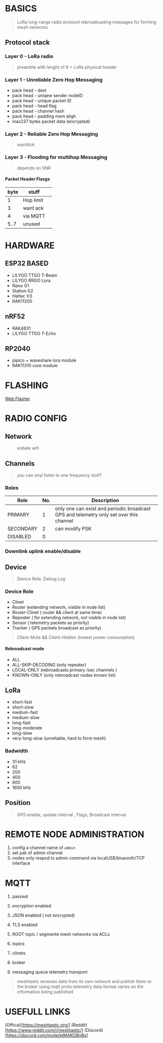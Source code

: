 # BASICS
> LoRa long-range radio protocol
> rebroadcasting messages for forming mesh networks

## Protocol stack

### Layer 0 - LoRa radio

> preamble with lenght of 8 + LoRa physical header

### Layer 1 - Unreliable Zero Hop Messaging

* pack head - dest
* pack head - uniqew sender nodeID
* pack head - unique packet ID
* pack head - head flag
* pack head - channel hash
* pack head - padding mem aligh
* max237 bytes packet data (encrypted)

### Layer 2 - Reliable Zero Hop Messaging
> wantAck

### Layer 3 - Flooding for multihop Messaging
> depends on SNR

#### Packet Header Flasgs
|byte|stuff||
|-|-|-|
|1| Hop limit|
|3 |want ack|
|4 | via MQTT|
|5..7 |unused|

# HARDWARE

## ESP32 BASED
* LILYGO TTGO T-Beam
* LILYGO RRGO Lora
* Nano G1
* Station G2
* Heltec V3
* RAK11200

## nRF52
* RAK4631
* LILYGO TTGO T-Echo

## RP2040
* pipico + waveshare lora module
* RAK11310 core module

# FLASHING

[Web Flasher](https://flasher.meshtastic.org/)

# RADIO CONFIG

## Network
> enbale wifi

## Channels
> you can onyl listen to one frequency slot!?

### Roles
|Role|No.|Description|
|-|-|-|
|PRIMARY | 1 |  only one can exist and periodic broadcast GPS and telemetry only set over this channel | 
|SECONDARY | 2 | can modify PSK |
| DISABLED | 0 | |

### Downlink uplink enable/disable

## Device
> Device Role, Debug Log

### Device Role
* Clinet
* Router (extending network, visible in node list)
* Router-Clinet ( router && client at same time)
* Repeater ( for extending network, not visible in node list)
* Sensor ( telemetry packets as priority)
* Tracker ( GPS packets broadcast as priority)

> Client-Mute && Client-Hidden (lowest power consumption)

#### Rebroadcast mode
* ALL 
* ALL-SKIP-DECODING (only repeater)
* LOCAL-ONLY (rebroadcasts primary /sec channels )
* KNOWN-ONLY (only rebroadcast nodes known list)

## LoRa

* short-fast
* short-slow
* medium-fast
* medium-slow
* long-fast
* long-moderate
* long-slow
* very-long-slow (unreliable, hard to form mesh)

### Badwidth

* 31 kHz
* 62
* 200
* 400
* 800
* 1600 kHz

## Position
> GPS enable, update interval , Flags, Broadcast interval

# REMOTE NODE ADMINISTRATION

1. config a channel name of `admin`
1. set psk of admin channel
1. nodes only respod to admin command via localUSB/blueooth/TCP interface

# MQTT

1. passwd
1. encryption enabled
1. JSON enabled ( not encrypted)
1. TLS enabled
1. ROOT topic / segmente mesh networks via ACLs

1. topics
1. clinets
1. broker
1. messaging queue telemetry transport

> meshtastic receives data from its own network and publish them to the broker using mqtt proto
> telemetry data format varies on the information being published


# USEFULL LINKS

(Offical)[https://meshtastic.org/]
(Reddit)[https://www.reddit.com/r/meshtastic/]
(Discord)[https://discord.com/invite/ktMAKGBnBs]
